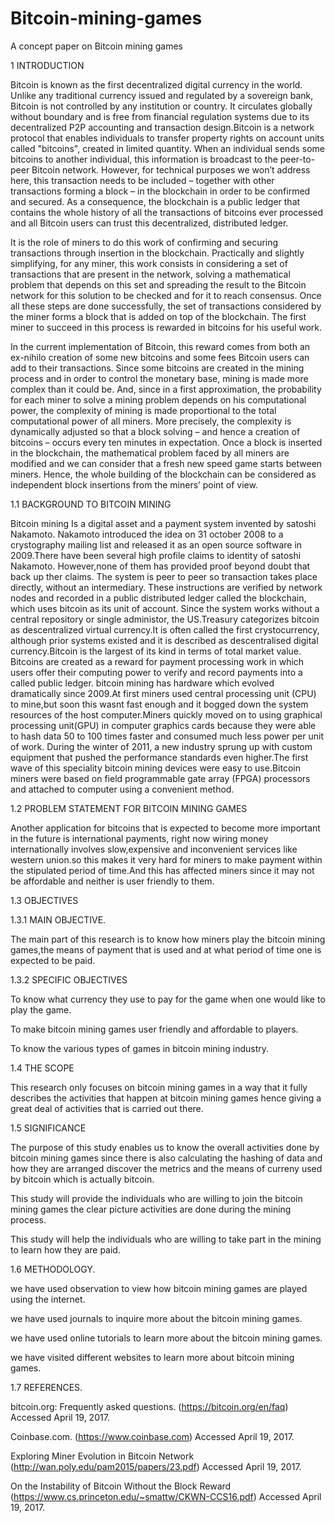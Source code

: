 # Bitcoin-mining-games
A concept paper on Bitcoin mining games

1   INTRODUCTION

Bitcoin is known as the first decentralized digital currency in the world. Unlike any traditional currency issued and regulated by a sovereign bank, Bitcoin is not controlled by any institution or country. It circulates globally without boundary and is free from financial regulation systems due to its decentralized P2P accounting and transaction design.Bitcoin is a network protocol that enables individuals to transfer property rights on account units called "bitcoins", created in limited quantity. When an individual sends some bitcoins to another individual, this information is broadcast to the peer-to-peer Bitcoin network. However, for technical purposes we won’t address here, this transaction needs to be included – together
with other transactions forming a block – in the blockchain in order to be confirmed and secured.
As a consequence, the blockchain is a public ledger that contains the whole history of all
the transactions of bitcoins ever processed and all Bitcoin users can trust this decentralized,
distributed ledger.

It is the role of miners to do this work of confirming and securing transactions through
insertion in the blockchain. Practically and slightly simplifying, for any miner, this work consists
in considering a set of transactions that are present in the network, solving a mathematical
problem that depends on this set and spreading the result to the Bitcoin network for this solution
to be checked and for it to reach consensus. Once all these steps are done successfully, the set of
transactions considered by the miner forms a block that is added on top of the blockchain. The
first miner to succeed in this process is rewarded in bitcoins for his useful work.

In the current implementation of Bitcoin, this reward comes from both an ex-nihilo creation of
some new bitcoins and some fees Bitcoin users can add to their transactions. Since some bitcoins
are created in the mining process and in order to control the monetary base, mining is made more
complex than it could be. And, since in a first approximation, the probability for each miner to
solve a mining problem depends on his computational power, the complexity of mining is made
proportional to the total computational power of all miners. More precisely, the complexity is dynamically adjusted so that a block solving – and hence a creation of bitcoins – occurs every
ten minutes in expectation. Once a block is inserted in the blockchain, the mathematical problem
faced by all miners are modified and we can consider that a fresh new speed game starts between
miners. Hence, the whole building of the blockchain can be considered as independent block
insertions from the miners’ point of view.

1.1   BACKGROUND TO BITCOIN MINING

Bitcoin mining Is a digital asset and a payment system invented by satoshi Nakamoto. Nakamoto introduced the idea on 31 october 2008 to a crystography mailing list and released it as an open source software in 2009.There have been several high profile claims to identity  of satoshi Nakamoto. However,none of them has provided proof beyond doubt that back up ther claims.
The system is peer to peer so transaction takes place directly, without an intermediary. These instructions are verified by network nodes and recorded in a public distributed  ledger called the blockchain, which uses bitcoin as its unit of account. Since the system works without a central repository or single administor, the US.Treasury categorizes bitcoin as descentralized virtual currency.It is often called the first crystocurrency, although prior systems existed and it is described as descentralised digital currency.Bitcoin is the largest of its kind in terms of total market value. Bitcoins are created as a reward for payment processing work in which users offer their computing power to verify and record payments into a called public ledger. bitcoin mining has hardware which evolved dramatically since 2009.At first miners used central processing unit (CPU) to mine,but soon this wasnt fast enough and it bogged down the system resources of the host computer.Miners quickly moved on to using graphical processing unit(GPU) in computer graphics cards because they were able to hash data 50 to 100 times faster and consumed much less power per unit of work.
During the winter of 2011, a new industry sprung up with custom equipment that pushed the performance standards even higher.The first wave of this speciality bitcoin mining devices were easy to use.Bitcoin miners were based on field programmable gate array (FPGA) processors and attached to computer using a convenient method.

1.2  PROBLEM STATEMENT FOR BITCOIN MINING GAMES

Another application for bitcoins that is expected to become more important in the future is international payments, right now wiring money internationally involves slow,expensive and inconvenient services like western union.so this makes it very hard for miners to make payment within the stipulated period of time.And this has affected miners since it may not be affordable and neither is user friendly to them. 

1.3  OBJECTIVES

1.3.1 MAIN OBJECTIVE.
 
 The main part of this research is to know how miners play the bitcoin mining games,the means of payment that is used and at what period of time one is expected to be paid.
 
 1.3.2 SPECIFIC OBJECTIVES
 
 To know what currency they use to pay for the game when one would like to play the game.
 
 To make bitcoin mining games user friendly and affordable to players.
 
 To know  the various types of games in bitcoin mining industry.
 
 1.4  THE SCOPE
 
 This research only focuses on bitcoin mining games in a way that it fully describes the activities that happen at bitcoin mining games hence giving a great deal of activities that is carried out there.
 
1.5 SIGNIFICANCE

The purpose of this study enables us to know the overall activities done by bitcoin mining games since there is also calculating the hashing of data and how they are arranged discover the metrics and the means of curreny used by bitcoin which is actually bitcoin.

This study will provide the individuals who are willing to join the bitcoin mining games the clear picture activities are done during the mining process.

This study will help the individuals who are willing to take part in the mining to learn how they are paid.

1.6 METHODOLOGY.

we have used observation to view how bitcoin mining games are played using the internet.

we have used journals to inquire more about the bitcoin mining games.

we have used online tutorials to learn more about the bitcoin mining games.

we have visited different websites to learn more about bitcoin mining games.

1.7 REFERENCES.

bitcoin.org: Frequently asked questions. (https://bitcoin.org/en/faq) Accessed April 19, 2017.

Coinbase.com. (https://www.coinbase.com) Accessed April 19, 2017.

Exploring Miner Evolution in Bitcoin Network (http://wan.poly.edu/pam2015/papers/23.pdf)  Accessed April 19, 2017.

On the Instability of Bitcoin Without the Block Reward (https://www.cs.princeton.edu/~smattw/CKWN-CCS16.pdf) Accessed April 19, 2017.





